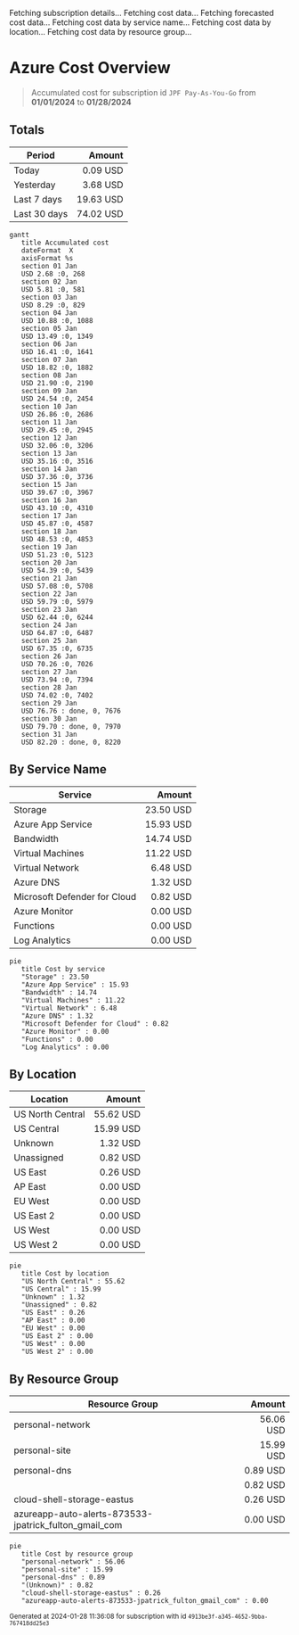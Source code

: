 Fetching subscription details...
Fetching cost data...
Fetching forecasted cost data...
Fetching cost data by service name...
Fetching cost data by location...
Fetching cost data by resource group...
# Azure Cost Overview

> Accumulated cost for subscription id `JPF Pay-As-You-Go` from **01/01/2024** to **01/28/2024**

## Totals

|Period|Amount|
|---|---:|
|Today|0.09 USD|
|Yesterday|3.68 USD|
|Last 7 days|19.63 USD|
|Last 30 days|74.02 USD|

```mermaid
gantt
   title Accumulated cost
   dateFormat  X
   axisFormat %s
   section 01 Jan
   USD 2.68 :0, 268
   section 02 Jan
   USD 5.81 :0, 581
   section 03 Jan
   USD 8.29 :0, 829
   section 04 Jan
   USD 10.88 :0, 1088
   section 05 Jan
   USD 13.49 :0, 1349
   section 06 Jan
   USD 16.41 :0, 1641
   section 07 Jan
   USD 18.82 :0, 1882
   section 08 Jan
   USD 21.90 :0, 2190
   section 09 Jan
   USD 24.54 :0, 2454
   section 10 Jan
   USD 26.86 :0, 2686
   section 11 Jan
   USD 29.45 :0, 2945
   section 12 Jan
   USD 32.06 :0, 3206
   section 13 Jan
   USD 35.16 :0, 3516
   section 14 Jan
   USD 37.36 :0, 3736
   section 15 Jan
   USD 39.67 :0, 3967
   section 16 Jan
   USD 43.10 :0, 4310
   section 17 Jan
   USD 45.87 :0, 4587
   section 18 Jan
   USD 48.53 :0, 4853
   section 19 Jan
   USD 51.23 :0, 5123
   section 20 Jan
   USD 54.39 :0, 5439
   section 21 Jan
   USD 57.08 :0, 5708
   section 22 Jan
   USD 59.79 :0, 5979
   section 23 Jan
   USD 62.44 :0, 6244
   section 24 Jan
   USD 64.87 :0, 6487
   section 25 Jan
   USD 67.35 :0, 6735
   section 26 Jan
   USD 70.26 :0, 7026
   section 27 Jan
   USD 73.94 :0, 7394
   section 28 Jan
   USD 74.02 :0, 7402
   section 29 Jan
   USD 76.76 : done, 0, 7676
   section 30 Jan
   USD 79.70 : done, 0, 7970
   section 31 Jan
   USD 82.20 : done, 0, 8220
```

## By Service Name

|Service|Amount|
|---|---:|
|Storage|23.50 USD|
|Azure App Service|15.93 USD|
|Bandwidth|14.74 USD|
|Virtual Machines|11.22 USD|
|Virtual Network|6.48 USD|
|Azure DNS|1.32 USD|
|Microsoft Defender for Cloud|0.82 USD|
|Azure Monitor|0.00 USD|
|Functions|0.00 USD|
|Log Analytics|0.00 USD|

```mermaid
pie
   title Cost by service
   "Storage" : 23.50
   "Azure App Service" : 15.93
   "Bandwidth" : 14.74
   "Virtual Machines" : 11.22
   "Virtual Network" : 6.48
   "Azure DNS" : 1.32
   "Microsoft Defender for Cloud" : 0.82
   "Azure Monitor" : 0.00
   "Functions" : 0.00
   "Log Analytics" : 0.00
```

## By Location

|Location|Amount|
|---|---:|
|US North Central|55.62 USD|
|US Central|15.99 USD|
|Unknown|1.32 USD|
|Unassigned|0.82 USD|
|US East|0.26 USD|
|AP East|0.00 USD|
|EU West|0.00 USD|
|US East 2|0.00 USD|
|US West|0.00 USD|
|US West 2|0.00 USD|

```mermaid
pie
   title Cost by location
   "US North Central" : 55.62
   "US Central" : 15.99
   "Unknown" : 1.32
   "Unassigned" : 0.82
   "US East" : 0.26
   "AP East" : 0.00
   "EU West" : 0.00
   "US East 2" : 0.00
   "US West" : 0.00
   "US West 2" : 0.00
```

## By Resource Group

|Resource Group|Amount|
|---|---:|
|personal-network|56.06 USD|
|personal-site|15.99 USD|
|personal-dns|0.89 USD|
||0.82 USD|
|cloud-shell-storage-eastus|0.26 USD|
|azureapp-auto-alerts-873533-jpatrick_fulton_gmail_com|0.00 USD|

```mermaid
pie
   title Cost by resource group
   "personal-network" : 56.06
   "personal-site" : 15.99
   "personal-dns" : 0.89
   "(Unknown)" : 0.82
   "cloud-shell-storage-eastus" : 0.26
   "azureapp-auto-alerts-873533-jpatrick_fulton_gmail_com" : 0.00
```

<sup>Generated at 2024-01-28 11:36:08 for subscription with id `4913be3f-a345-4652-9bba-767418dd25e3`</sup>
